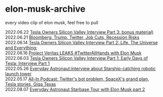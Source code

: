 # elon-musk-archive
every video clip of elon musk, feel free to pull

2022.06.22 [Tesla Owners Silicon Valley Interview Part 3: bonus material)](https://www.youtube.com/watch?v=u5w_VkAx6tc&t=1351s)<br/>
2022.06.21 [Bloomberg: Trump, Twitter, Job Cuts, Recession Risks](https://www.youtube.com/watch?v=TjBA6jy4ako)<br/>
2022.06.14 [Tesla Owners Silicon Valley Interview Part 2: Life, The Universe and Everything: ](https://www.youtube.com/watch?v=iHmSrK238vI&t=610s)<br/>
2022.06.16 [Project Veritas LEAKS #TwitterAllHands with Elon Musk](https://www.youtube.com/watch?v=UcxCt7KSTXs)<br/>
2022.06.03 [Tesla Owners Silicon Valley Interview Part 1: Early Days of Tesla: Interview Part 1](https://www.youtube.com/watch?v=AeeeEDSekG8)<br/>
2022.05.26 [Everyday Astronaut:interview about Starship-catching robotic launch tower](https://www.youtube.com/watch?v=XP5k3ZzPf_0&t=254s)<br/>
2022.05.17 [All-In Podcast: Twitter's bot problem, SpaceX's grand plan, Tesla stories, Giga Texas](https://www.youtube.com/watch?v=CnxzrX9tNoc)<br/>
2022.08.07 [Everyday Astronaut Starbase Tour with Elon Musk part 2](https://www.youtube.com/watch?v=SA8ZBJWo73E&t=247s)<br/>

